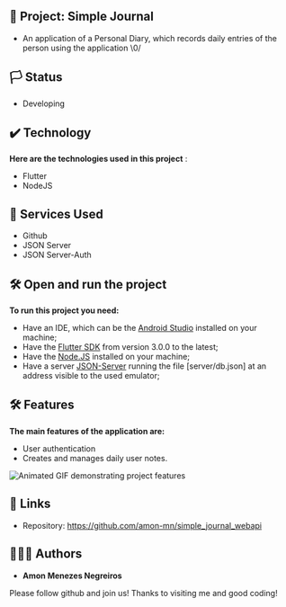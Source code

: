## 📱 Project: Simple Journal

* An application of a Personal Diary, which records daily entries of the person using the application \0/

## 🏳️ Status

* Developing

## ✔️ Technology

**Here are the technologies used in this project** :

* Flutter 
* NodeJS

## 🔨 Services Used

* Github
* JSON Server
* JSON Server-Auth


## 🛠️ Open and run the project

**To run this project you need:**

* Have an IDE, which can be the [Android Studio](https://developer.android.com/) installed on your machine;
* Have the [Flutter SDK](https://docs.flutter.dev/get-started/install) from version 3.0.0 to the latest;
* Have the [Node.JS](https://nodejs.org/en/) installed on your machine;
* Have a server [JSON-Server](https://www.npmjs.com/package/json-server) running the file [server/db.json] at an address visible to the used emulator;


## 🛠️ Features

**The main features of the application are:**
 * User authentication
 * Creates and manages daily user notes.
 
 ![Animated GIF demonstrating project features](https://github.com/amon-mn/simple_journal_webapi/blob/aacd422b3e1dba979d71cdbd074f9a401b66ab3d/lib/assets/simple_journal.gif)
 
 
 ## 🔗 Links
  * Repository: https://github.com/amon-mn/simple_journal_webapi
   
 
 ## 🙋🏻‍♂️ Authors

  * **Amon Menezes Negreiros** 

  Please follow github and join us!
  Thanks to visiting me and good coding!
 
